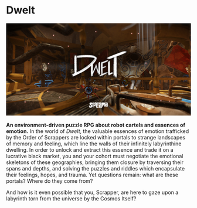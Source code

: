 # Dwelt

![The banner for Dwelt. Depicts a robot facing a large golden rocket ship, steampunk-style.](banner.jpg)

**An environment-driven puzzle RPG about robot cartels and essences of emotion.** In the world of _Dwelt_, the valuable essences of emotion trafficked by the Order of Scrappers are locked within portals to strange landscapes of memory and feeling, which line the walls of their infinitely labyrinthine dwelling. In order to unlock and extract this essence and trade it on a lucrative black market, you and your cohort must negotiate the emotional skeletons of these geographies, bringing them closure by traversing their spans and depths, and solving the puzzles and riddles which encapsulate their feelings, hopes, and trauma. Yet questions remain: what are these portals? Where do they come from?

And how is it even possible that you, Scrapper, are here to gaze upon a labyrinth torn from the universe by the Cosmos Itself?
